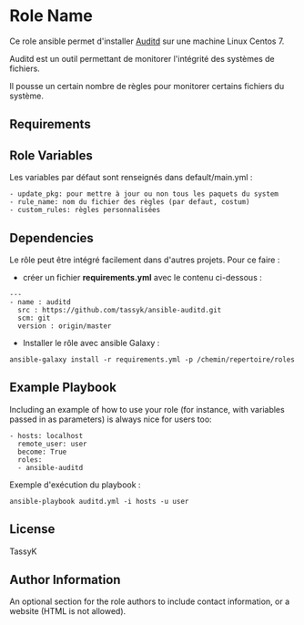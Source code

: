 Role Name
=========

Ce role ansible permet d'installer [Auditd](https://github.com/tassyk/security/blob/master/hardening_auditing_system.md) sur une machine Linux Centos 7.

Auditd est un outil permettant de monitorer l'intégrité des systèmes de fichiers.
 
Il pousse un certain nombre de règles pour monitorer certains fichiers du système.

Requirements
------------


Role Variables
--------------

Les variables par défaut sont renseignés dans default/main.yml :
```
- update_pkg: pour mettre à jour ou non tous les paquets du system
- rule_name: nom du fichier des règles (par defaut, costum)
- custom_rules: règles personnalisées
```
Dependencies
------------

Le rôle peut être intégré facilement dans d'autres projets. Pour ce faire :
- créer un fichier **requirements.yml** avec le contenu ci-dessous :
```
---
- name : auditd
  src : https://github.com/tassyk/ansible-auditd.git
  scm: git
  version : origin/master
```
- Installer le rôle avec ansible Galaxy :
```
ansible-galaxy install -r requirements.yml -p /chemin/repertoire/roles
```
Example Playbook
----------------

Including an example of how to use your role (for instance, with variables passed in as parameters) is always nice for users too:

    - hosts: localhost
      remote_user: user
      become: True
      roles:
      - ansible-auditd

Exemple d'exécution du playbook :
```
ansible-playbook auditd.yml -i hosts -u user
```

License
-------

TassyK

Author Information
------------------

An optional section for the role authors to include contact information, or a website (HTML is not allowed).
